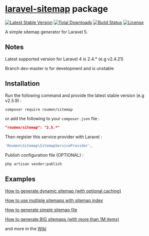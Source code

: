 # [laravel-sitemap](http://roumen.it/projects/laravel-sitemap) package

[![Latest Stable Version](https://poser.pugx.org/roumen/sitemap/version.png)](https://packagist.org/packages/roumen/sitemap) [![Total Downloads](https://poser.pugx.org/roumen/sitemap/d/total.png)](https://packagist.org/packages/roumen/sitemap) [![Build Status](https://travis-ci.org/RoumenDamianoff/laravel-sitemap.png?branch=master)](https://travis-ci.org/RoumenDamianoff/laravel-sitemap) [![License](https://poser.pugx.org/roumen/sitemap/license.png)](https://packagist.org/packages/roumen/sitemap)

A simple sitemap generator for Laravel 5.

## Notes

Latest supported version for Laravel 4 is 2.4.* (e.g v2.4.21)

Branch dev-master is for development and is unstable

## Installation

Run the following command and provide the latest stable version (e.g v2.5.9) :

```bash
composer require roumen/sitemap
```

or add the following to your `composer.json` file :

```json
"roumen/sitemap": "2.5.*"
```

Then register this service provider with Laravel :

```php
'Roumen\Sitemap\SitemapServiceProvider',
```

Publish configuration file (OPTIONAL) :

```bash
php artisan vendor:publish
```

## Examples

[How to generate dynamic sitemap (with optional caching)](https://github.com/RoumenDamianoff/laravel-sitemap/wiki/Dynamic-sitemap)

[How to use multiple sitemaps with sitemap index](https://github.com/RoumenDamianoff/laravel-sitemap/wiki/Sitemap-index)

[How to generate simple sitemap file](https://github.com/RoumenDamianoff/laravel-sitemap/wiki/Generate-sitemap)

[How to generate BIG sitemaps (with more than 1M items)](https://github.com/RoumenDamianoff/laravel-sitemap/wiki/Generate-BIG-sitemaps)

and more in the [Wiki](https://github.com/RoumenDamianoff/laravel-sitemap/wiki)
